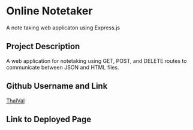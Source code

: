# Online Notetaker

A note taking web applicaton using Express.js

## Project Description

A web application for notetaking using GET, POST, and DELETE routes to communicate between JSON and HTML files. 


## Github Username and Link

[ThalVal](https://github.com/ThalVal)



## Link to Deployed Page



